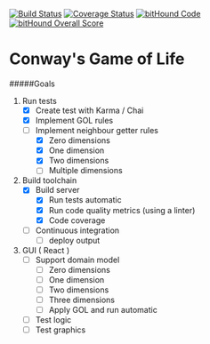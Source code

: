 [![Build Status](https://travis-ci.org/mkruitz/html5-gol.svg?branch=master)](https://travis-ci.org/mkruitz/html5-gol) [![Coverage Status](https://coveralls.io/repos/github/mkruitz/html5-gol/badge.svg?branch=master)](https://coveralls.io/github/mkruitz/html5-gol?branch=master) [![bitHound Code](https://www.bithound.io/github/mkruitz/html5-gol/badges/code.svg)](https://www.bithound.io/github/mkruitz/html5-gol) [![bitHound Overall Score](https://www.bithound.io/github/mkruitz/html5-gol/badges/score.svg)](https://www.bithound.io/github/mkruitz/html5-gol)
# Conway's Game of Life

#####Goals
1. Run tests
   - [x] Create test with Karma / Chai
   - [x] Implement GOL rules
   - [ ] Implement neighbour getter rules
     - [x] Zero dimensions
     - [x] One dimension
     - [x] Two dimensions
     - [ ] Multiple dimensions
2. Build toolchain
   - [x] Build server
     - [x] Run tests automatic
     - [x] Run code quality metrics (using a linter)
     - [x] Code coverage
   - [ ] Continuous integration
     - [ ] deploy output
3. GUI ( React )
   - [ ] Support domain model 
     - [ ] Zero dimensions
     - [ ] One dimension
     - [ ] Two dimensions
     - [ ] Three dimensions
     - [ ] Apply GOL and run automatic
   - [ ] Test logic
   - [ ] Test graphics